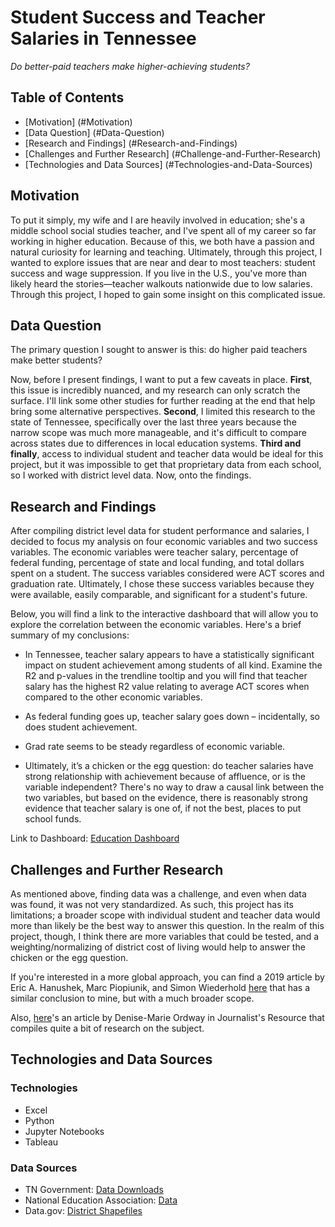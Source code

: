 # Student Success and Teacher Salaries in Tennessee
_Do better-paid teachers make higher-achieving students?_

## Table of Contents
- [Motivation] (#Motivation)
- [Data Question] (#Data-Question)
- [Research and Findings] (#Research-and-Findings)
- [Challenges and Further Research] (#Challenge-and-Further-Research)
- [Technologies and Data Sources] (#Technologies-and-Data-Sources)

## Motivation
To put it simply, my wife and I are heavily involved in education; she's a middle school social studies teacher, and I've spent all of my career so far working in higher education. Because of this, we both have a passion and natural curiosity for learning and teaching. Ultimately, through this project, I wanted to explore issues that are near and dear to most teachers: student success and wage suppression. If you live in the U.S., you've more than likely heard the stories—teacher walkouts nationwide due to low salaries. Through this project, I hoped to gain some insight on this complicated issue.

## Data Question
The primary question I sought to answer is this: do higher paid teachers make better students?

Now, before I present findings, I want to put a few caveats in place. **First**, this issue is incredibly nuanced, and my research can only scratch the surface. I'll link some other studies for further reading at the end that help bring some alternative perspectives. **Second**, I limited this research to the state of Tennessee, specifically over the last three years because the narrow scope was much more manageable, and it's difficult to compare across states due to differences in local education systems. **Third and finally**, access to individual student and teacher data would be ideal for this project, but it was impossible to get that proprietary data from each school, so I worked with district level data. Now, onto the findings.

## Research and Findings
After compiling district level data for student performance and salaries, I decided to focus my analysis on four economic variables and two success variables. The economic variables were teacher salary, percentage of federal funding, percentage of state and local funding, and total dollars spent on a student. The success variables considered were ACT scores and graduation rate. Ultimately, I chose these success variables because they were available, easily comparable, and significant for a student's future.

Below, you will find a link to the interactive dashboard that will allow you to explore the correlation between the economic variables. Here's a brief summary of my conclusions:

- In Tennessee, teacher salary appears to have a statistically significant impact on student achievement among students of all kind. Examine the R2 and p-values in the trendline tooltip and you will find that teacher salary has the highest R2 value relating to average ACT scores when compared to the other economic variables.

- As federal funding goes up, teacher salary goes down – incidentally, so does student achievement.

- Grad rate seems to be steady regardless of economic variable.

- Ultimately, it’s a chicken or the egg question: do teacher salaries have strong relationship with achievement because of affluence, or is the variable independent? There's no way to draw a causal link between the two variables, but based on the evidence, there is reasonably strong evidence that teacher salary is one of, if not the best, places to put school funds.

Link to Dashboard: [Education Dashboard](https://public.tableau.com/app/profile/christian.mack8569/viz/education_dashboard_16397121544800/Dashboard1?publish=yes)

## Challenges and Further Research
As mentioned above, finding data was a challenge, and even when data was found, it was not very standardized. As such, this project has its limitations; a broader scope with individual student and teacher data would more than likely be the best way to answer this question. In the realm of this project, though, I think there are more variables that could be tested, and a weighting/normalizing of district cost of living would help to answer the chicken or the egg question.

If you're interested in a more global approach, you can find a 2019 article by Eric A. Hanushek, Marc Piopiunik, and Simon Wiederhold [here](http://hanushek.stanford.edu/publications/value-smarter-teachers-international-evidence-teacher-cognitive-skills-and-student-0) that has a similar conclusion to mine, but with a much broader scope.

Also, [here](https://journalistsresource.org/education/school-teacher-pay-research/)'s an article by Denise-Marie Ordway in Journalist's Resource that compiles quite a bit of research on the subject.

## Technologies and Data Sources
### Technologies
- Excel
- Python
- Jupyter Notebooks
- Tableau

### Data Sources
- TN Government: [Data Downloads](https://www.tn.gov/education/data/data-downloads.html)
- National Education Association: [Data](https://www.nea.org/research-publications)
- Data.gov: [District Shapefiles](https://catalog.data.gov/dataset/tiger-line-shapefile-2018-state-tennessee-current-unified-school-districts-shapefile-state-base)
